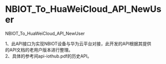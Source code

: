 # NBIOT_To_HuaWeiCloud_API_NewUser   
NBIOT_To_HuaWeiCloud_API_NewUser             

1、此API接口为实现NBIOT设备与华为云平台对接，此开发的API根据其提供   
   的API文档的老用户版本进行整理。       
2、具体的参考间api-iothub.pdf的历史API。      



            
 
